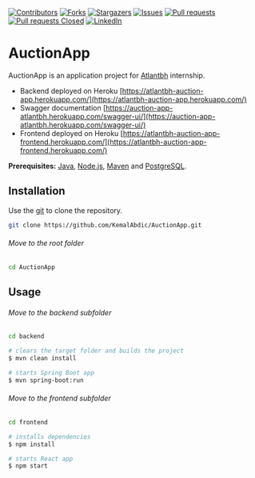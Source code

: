 
[![Contributors][contributors-shield]][contributors-url]
[![Forks][forks-shield]][forks-url]
[![Stargazers][stars-shield]][stars-url]
[![Issues][issues-shield]][issues-url]
[![Pull requests][pull-request-shield]][pull-request-url]
[![Pull requests Closed][pull-request-closed-shield]][pull-request-closed-url]
[![LinkedIn][linkedin-shield]][linkedin-url]



# AuctionApp

AuctionApp is an application project for [Atlantbh](https://www.atlantbh.com/) internship.
- Backend deployed on Heroku [https://atlantbh-auction-app.herokuapp.com/](https://atlantbh-auction-app.herokuapp.com/)
- Swagger documentation [https://auction-app-atlantbh.herokuapp.com/swagger-ui/](https://auction-app-atlantbh.herokuapp.com/swagger-ui/)
- Frontend deployed on Heroku [https://atlantbh-auction-app-frontend.herokuapp.com/](https://atlantbh-auction-app-frontend.herokuapp.com/)

**Prerequisites:** [Java](https://www.oracle.com/java/technologies/downloads/), [Node.js](https://nodejs.org/), [Maven](https://maven.apache.org/) and [PostgreSQL](https://www.postgresql.org/).

## Installation

Use the [git](https://git-scm.com/) to clone the repository.

```bash
git clone https://github.com/KemalAbdic/AuctionApp.git
```
###### Move to the root folder
```bash
cd AuctionApp
```
## Usage
###### Move to the backend subfolder
```bash
cd backend
```

```bash
# clears the target folder and builds the project
$ mvn clean install 
```

```bash
# starts Spring Boot app
$ mvn spring-boot:run
```

###### Move to the frontend subfolder
```bash
cd frontend
```

```bash
# installs dependencies
$ npm install
```

```bash
# starts React app
$ npm start
```

[contributors-shield]: https://img.shields.io/github/contributors/KemalAbdic/AuctionApp?style=flat-square
[contributors-url]: https://github.com/KemalAbdic/AuctionApp/graphs/contributors
[forks-shield]: https://img.shields.io/github/forks/KemalAbdic/AuctionApp?style=flat-square
[forks-url]: https://github.com/KemalAbdic/AuctionApp/network/members
[stars-shield]: https://img.shields.io/github/stars/KemalAbdic/AuctionApp?style=flat-square
[stars-url]: https://github.com/KemalAbdic/AuctionApp/stargazers
[issues-shield]: https://img.shields.io/github/issues/KemalAbdic/AuctionApp?style=flat-square
[issues-url]: https://github.com/KemalAbdic/AuctionApp/issues
[pull-request-shield]: https://img.shields.io/github/issues-pr/KemalAbdic/AuctionApp?style=flat-square
[pull-request-url]: https://github.com/KemalAbdic/AuctionApp/pulls
[pull-request-closed-shield]: https://img.shields.io/github/issues-pr-closed/KemalAbdic/AuctionApp?style=flat-square
[pull-request-closed-url]: https://github.com/KemalAbdic/AuctionApp/pulls?q=is%3Apr+is%3Aclosed
[linkedin-shield]: https://img.shields.io/badge/-LinkedIn-black.svg?style=flat-square&logo=linkedin&colorB=555
[linkedin-url]: https://www.linkedin.com/in/kemal-abdic/
